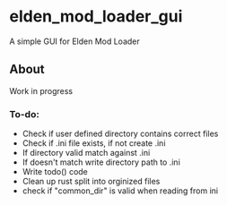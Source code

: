 # elden_mod_loader_gui

A simple GUI for Elden Mod Loader

## About

Work in progress

### To-do:

* Check if user defined directory contains correct files  
* Check if .ini file exists, if not create .ini  
* If directory valid match against .ini  
* If doesn't match write directory path to .ini  
* Write todo() code
* Clean up rust split into orginized files
* check if "common_dir" is valid when reading from ini